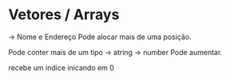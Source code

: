 # Vetores / Arrays

-> Nome e Endereço
Pode alocar mais de uma posição.

Pode conter mais de um tipo -> atring -> number
Pode aumentar.

recebe um indice inicando em 0
